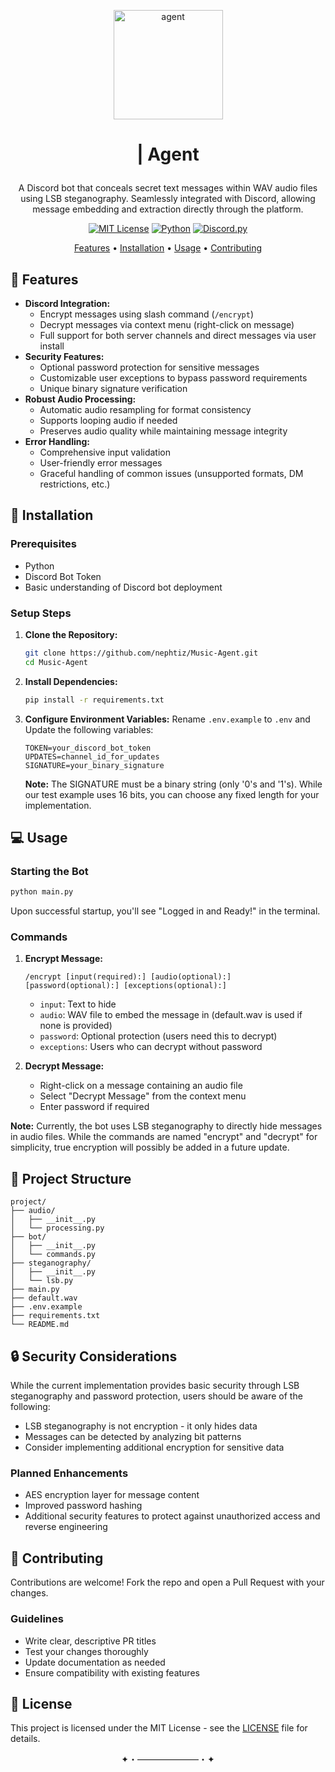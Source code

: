 <p align="center">
  <a href="https://github.com/nephtiz/Music-Agent">
    <img src= "https://i.imgur.com/y0zsgQl.gif"
      alt="agent"
      width="175"
      height="175"
      decoding="async"
      fetchpriority="high"
    />
  </a>
</p>

# <p align="center">| Agent</p>

<div align="center">

A Discord bot that conceals secret text messages within WAV audio files using LSB steganography. Seamlessly integrated with Discord, allowing message embedding and extraction directly through the platform.

[![MIT License](https://img.shields.io/badge/License-MIT-green.svg)](https://choosealicense.com/licenses/mit/)
[![Python](https://img.shields.io/badge/python-blue.svg)](https://www.python.org/downloads/)
[![Discord.py](https://img.shields.io/badge/discord.py-blue.svg)](https://discordpy.readthedocs.io/en/stable/)

[Features](#-features) • [Installation](#-installation) • [Usage](#-usage) • [Contributing](#-contributing)

</div>

## 🌟 Features

- **Discord Integration:**
  - Encrypt messages using slash command (`/encrypt`)
  - Decrypt messages via context menu (right-click on message)
  - Full support for both server channels and direct messages via user install
- **Security Features:**
  - Optional password protection for sensitive messages
  - Customizable user exceptions to bypass password requirements
  - Unique binary signature verification
- **Robust Audio Processing:**
  - Automatic audio resampling for format consistency
  - Supports looping audio if needed
  - Preserves audio quality while maintaining message integrity
- **Error Handling:**
  - Comprehensive input validation
  - User-friendly error messages
  - Graceful handling of common issues (unsupported formats, DM restrictions, etc.)

## 🚀 Installation

### Prerequisites

- Python
- Discord Bot Token
- Basic understanding of Discord bot deployment

### Setup Steps

1. **Clone the Repository:**
   ```bash
   git clone https://github.com/nephtiz/Music-Agent.git
   cd Music-Agent
   ```

2. **Install Dependencies:**
   ```bash
   pip install -r requirements.txt
   ```

3. **Configure Environment Variables:**
   Rename `.env.example` to `.env` and Update the following variables:
   ```env
   TOKEN=your_discord_bot_token
   UPDATES=channel_id_for_updates
   SIGNATURE=your_binary_signature
   ```

   **Note:** The SIGNATURE must be a binary string (only '0's and '1's). While our test example uses 16 bits, you can choose any fixed length for your implementation.

## 💻 Usage

### Starting the Bot

```bash
python main.py
```
Upon successful startup, you'll see "Logged in and Ready!" in the terminal.

### Commands

1. **Encrypt Message:**
   ```
   /encrypt [input(required):] [audio(optional):] [password(optional):] [exceptions(optional):]
   ```
   - `input`: Text to hide
   - `audio`: WAV file to embed the message in (default.wav is used if none is provided)
   - `password`: Optional protection (users need this to decrypt)
   - `exceptions`: Users who can decrypt without password

2. **Decrypt Message:**
   - Right-click on a message containing an audio file
   - Select "Decrypt Message" from the context menu
   - Enter password if required

**Note:** Currently, the bot uses LSB steganography to directly hide messages in audio files. While the commands are named "encrypt" and "decrypt" for simplicity, true encryption will possibly be added in a future update.

## 📁 Project Structure

```
project/
├── audio/
│   ├── __init__.py
│   └── processing.py
├── bot/
│   ├── __init__.py
│   └── commands.py
├── steganography/
│   ├── __init__.py
│   └── lsb.py
├── main.py
├── default.wav
├── .env.example
├── requirements.txt
└── README.md
```

## 🔒 Security Considerations

While the current implementation provides basic security through LSB steganography and password protection, users should be aware of the following:

- LSB steganography is not encryption - it only hides data
- Messages can be detected by analyzing bit patterns
- Consider implementing additional encryption for sensitive data

### Planned Enhancements

- AES encryption layer for message content
- Improved password hashing
- Additional security features to protect against unauthorized access and reverse engineering

## 🤝 Contributing

Contributions are welcome! Fork the repo and open a Pull Request with your changes.

### Guidelines

- Write clear, descriptive PR titles
- Test your changes thoroughly
- Update documentation as needed
- Ensure compatibility with existing features

## 📝 License

This project is licensed under the MIT License - see the [LICENSE](https://github.com/nephtiz/Music-Agent/blob/main/LICENSE) file for details.

<p align="center">✦・―――――――・✦</p>
